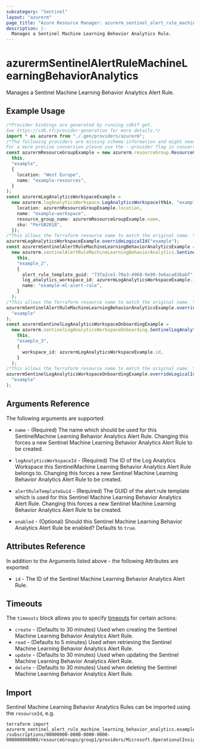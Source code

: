 ```yaml
---
subcategory: "Sentinel"
layout: "azurerm"
page_title: "Azure Resource Manager: azurerm_sentinel_alert_rule_machine_learning_behavior_analytics"
description: |-
  Manages a Sentinel Machine Learning Behavior Analytics Rule.
---
```


# azurermSentinelAlertRuleMachineLearningBehaviorAnalytics

Manages a Sentinel Machine Learning Behavior Analytics Alert Rule.

## Example Usage

```typescript
/*Provider bindings are generated by running cdktf get.
See https://cdk.tf/provider-generation for more details.*/
import * as azurerm from "./.gen/providers/azurerm";
/*The following providers are missing schema information and might need manual adjustments to synthesize correctly: azurerm.
For a more precise conversion please use the --provider flag in convert.*/
const azurermResourceGroupExample = new azurerm.resourceGroup.ResourceGroup(
  this,
  "example",
  {
    location: "West Europe",
    name: "example-resources",
  }
);
const azurermLogAnalyticsWorkspaceExample =
  new azurerm.logAnalyticsWorkspace.LogAnalyticsWorkspace(this, "example_1", {
    location: azurermResourceGroupExample.location,
    name: "example-workspace",
    resource_group_name: azurermResourceGroupExample.name,
    sku: "PerGB2018",
  });
/*This allows the Terraform resource name to match the original name. You can remove the call if you don't need them to match.*/
azurermLogAnalyticsWorkspaceExample.overrideLogicalId("example");
const azurermSentinelAlertRuleMachineLearningBehaviorAnalyticsExample =
  new azurerm.sentinelAlertRuleMachineLearningBehaviorAnalytics.SentinelAlertRuleMachineLearningBehaviorAnalytics(
    this,
    "example_2",
    {
      alert_rule_template_guid: "737a2ce1-70a3-4968-9e90-3e6aca836abf",
      log_analytics_workspace_id: azurermLogAnalyticsWorkspaceExample.id,
      name: "example-ml-alert-rule",
    }
  );
/*This allows the Terraform resource name to match the original name. You can remove the call if you don't need them to match.*/
azurermSentinelAlertRuleMachineLearningBehaviorAnalyticsExample.overrideLogicalId(
  "example"
);
const azurermSentinelLogAnalyticsWorkspaceOnboardingExample =
  new azurerm.sentinelLogAnalyticsWorkspaceOnboarding.SentinelLogAnalyticsWorkspaceOnboarding(
    this,
    "example_3",
    {
      workspace_id: azurermLogAnalyticsWorkspaceExample.id,
    }
  );
/*This allows the Terraform resource name to match the original name. You can remove the call if you don't need them to match.*/
azurermSentinelLogAnalyticsWorkspaceOnboardingExample.overrideLogicalId(
  "example"
);

```

## Arguments Reference

The following arguments are supported:

*   `name` - (Required) The name which should be used for this SentinelMachine Learning Behavior Analytics Alert Rule. Changing this forces a new Sentinel Machine Learning Behavior Analytics Alert Rule to be created.

*   `logAnalyticsWorkspaceId` - (Required) The ID of the Log Analytics Workspace this SentinelMachine Learning Behavior Analytics Alert Rule belongs to. Changing this forces a new Sentinel Machine Learning Behavior Analytics Alert Rule to be created.

*   `alertRuleTemplateGuid` - (Required) The GUID of the alert rule template which is used for this Sentinel Machine Learning Behavior Analytics Alert Rule. Changing this forces a new Sentinel Machine Learning Behavior Analytics Alert Rule to be created.

*   `enabled` - (Optional) Should this Sentinel Machine Learning Behavior Analytics Alert Rule be enabled? Defaults to `true`.

## Attributes Reference

In addition to the Arguments listed above - the following Attributes are exported:

* `id` - The ID of the Sentinel Machine Learning Behavior Analytics Alert Rule.

## Timeouts

The `timeouts` block allows you to specify [timeouts](https://www.terraform.io/language/resources/syntax#operation-timeouts) for certain actions:

* `create` - (Defaults to 30 minutes) Used when creating the Sentinel Machine Learning Behavior Analytics Alert Rule.
* `read` - (Defaults to 5 minutes) Used when retrieving the Sentinel Machine Learning Behavior Analytics Alert Rule.
* `update` - (Defaults to 30 minutes) Used when updating the Sentinel Machine Learning Behavior Analytics Alert Rule.
* `delete` - (Defaults to 30 minutes) Used when deleting the Sentinel Machine Learning Behavior Analytics Alert Rule.

## Import

Sentinel Machine Learning Behavior Analytics Rules can be imported using the `resourceId`, e.g.

```console
terraform import azurerm_sentinel_alert_rule_machine_learning_behavior_analytics.example /subscriptions/00000000-0000-0000-0000-000000000000/resourceGroups/group1/providers/Microsoft.OperationalInsights/workspaces/workspace1/providers/Microsoft.SecurityInsights/alertRules/rule1
```
